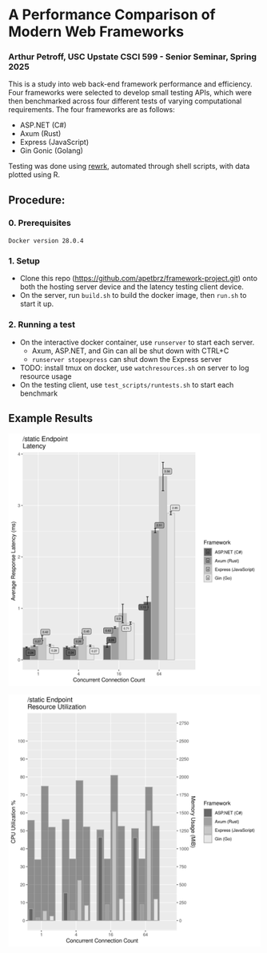 # A Performance Comparison of Modern Web Frameworks
### Arthur Petroff, USC Upstate CSCI 599 - Senior Seminar, Spring 2025

This is a study into web back-end framework performance and efficiency. Four frameworks were selected to develop small testing APIs, which were then benchmarked across four different tests of varying computational requirements. The four frameworks are as follows:

- ASP.NET (C#)
- Axum (Rust)
- Express (JavaScript)
- Gin Gonic (Golang)

Testing was done using [rewrk](https://github.com/lnx-search/rewrk), automated through shell scripts, with data plotted using R.

## Procedure:

### 0. Prerequisites

`Docker version 28.0.4`

### 1. Setup

- Clone this repo (https://github.com/apetbrz/framework-project.git) onto both the hosting server device and the latency testing client device.
- On the server, run `build.sh` to build the docker image, then `run.sh` to start it up.

### 2. Running a test

- On the interactive docker container, use `runserver` to start each server.
  - Axum, ASP.NET, and Gin can all be shut down with CTRL+C
  - `runserver stopexpress` can shut down the Express server
- TODO: install tmux on docker, use `watchresources.sh` on server to log resource usage
- On the testing client, use `test_scripts/runtests.sh` to start each benchmark

## Example Results

![static endpoint latency](https://github.com/apetbrz/framework-project/blob/main/test_scripts/graphs/static_data_low.png)

![static endpoint resource utilization](https://github.com/apetbrz/framework-project/blob/main/test_scripts/graphs/static_resources.png)
